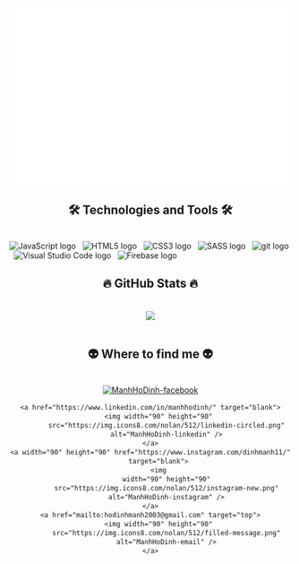 <!-- Trungquandev -->
<a href="#" target="_blank">
    <img src="svg/ManhHoDinh.svg" width="1200" alt="ManhHoDinh-official" />
</a>

<h2 align="center">🛠 Technologies and Tools 🛠</h2>
<br>
<!-- https://simpleicons.org/ -->
<span><img
        src="https://img.shields.io/badge/JavaScript-282C34?logo=javascript&logoColor=F7DF1E"
        alt="JavaScript logo" title="JavaScript" height="25" /></span>
&nbsp;
<span><img
        src="https://img.shields.io/badge/HTML5-282C34?logo=html5&logoColor=E34F26"
        alt="HTML5 logo" title="HTML5" height="25" /></span>
&nbsp;
<span><img
        src="https://img.shields.io/badge/CSS3-282C34?logo=css3&logoColor=1572B6"
        alt="CSS3 logo" title="CSS3" height="25" /></span>
&nbsp;
<span><img
        src="https://img.shields.io/badge/Sass-282C34?logo=sass&logoColor=CC6699"
        alt="SASS logo" title="SASS" height="25" /></span>
&nbsp;
<span><img
        src="https://img.shields.io/badge/git-282C34?logo=git&logoColor=F05032"
        alt="git logo" title="git" height="25" /></span>
&nbsp;
<span><img
        src="https://img.shields.io/badge/VS%20Code-282C34?logo=visual-studio-code&logoColor=007ACC"
        alt="Visual Studio Code logo" title="Visual Studio Code" height="25" /></span>
&nbsp;
<span><img
        src="https://img.shields.io/badge/Firebase-282C34?logo=firebase&logoColor=FFCA28"
        alt="Firebase logo" title="Firebase" height="25" /></span>
&nbsp;
<br>
<h2 align="center">🔥 GitHub Stats 🔥</h2>
<!-- https://github.com/anuraghazra/github-readme-stats -->
<br>
<div align=center>
    <!--<a href="#" title="ManhHoDinh">
      <img width="315" align="center" src="https://github-readme-stats.vercel.app/api/top-langs/?username=ManhHoDinh&hide=c%23,powershell,Mathematica,Ruby,Objective-C,Objective-C%2b%2b,Cuda&title_color=61dafb&text_color=ffffff&icon_color=61dafb&bg_color=20232a&langs_count=8&layout=compact&border_color=61dafb&hide_border=true"/>
    </a>-->
    <a href="#" title="ManhHoDinh" width="100%" align="center" Con>
        <img align="center" width="434"
            src="https://github-readme-stats.vercel.app/api?username=ManhHoDinh&show_icons=true&theme=react&border_color=61dafb&hide_border=true"
            />
    </a>
</div>

<br>
<h2 align="center">👽 Where to find me 👽</h2>
<br>
<!-- https://icons8.com -->
<div align="center">
    <a href="https://www.facebook.com/manhhodinh03" target="blank">
        <img width="90" height="90"
            src="https://img.icons8.com/nolan/512/facebook-new.png"
            alt="ManhHoDinh-facebook" />
    </a>

    <a href="https://www.linkedin.com/in/manhhodinh/" target="blank">
        <img width="90" height="90"
            src="https://img.icons8.com/nolan/512/linkedin-circled.png"
            alt="ManhHoDinh-linkedin" />
    </a>
    <a width="90" height="90" href="https://www.instagram.com/dinhmanh11/"
        target="blank">
        <img
            width="90" height="90"
            src="https://img.icons8.com/nolan/512/instagram-new.png"
            alt="ManhHoDinh-instagram" />
    </a>
    <a href="mailto:hodinhmanh2003@gmail.com" target="top">
        <img width="90" height="90"
            src="https://img.icons8.com/nolan/512/filled-message.png"
            alt="ManhHoDinh-email" />
    </a>
</div>

<br>
<!-- 
  <br>
  <h2 align="center">📑 My Favorites Quote 📑</h2>
  <br>
  <a href="#" target="_blank">
    <img src="svg/trungquandev-quotes.svg" width="846" height="150" alt="trungquandev-official" />
  </a>
   -->
